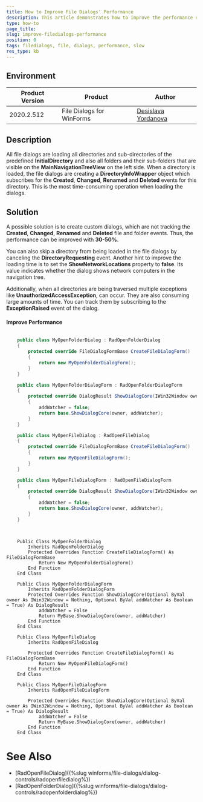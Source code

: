 ```yaml
---
title: How to Improve File Dialogs' Performance
description: This article demonstrates how to improve the performance of File Dialogs
type: how-to
page_title:  
slug: improve-filedialogs-performance
position: 0
tags: filedialogs, file, dialogs, performance, slow
res_type: kb
---
```


## Environment
 
|Product Version|Product|Author|
|----|----|----|
|2020.2.512|File Dialogs for WinForms|[Desislava Yordanova](https://www.telerik.com/blogs/author/desislava-yordanova)|
 

## Description

All file dialogs are loading all directories and sub-directories of the predefined **InitialDirectory** and also all folders and their sub-folders that are visible on the **MainNavigationTreeView** on the left side. When a directory is loaded, the file dialogs are creating a **DirectoryInfoWrapper** object which subscribes for the **Created**, **Changed**, **Renamed** and **Deleted** events for this directory. This is the most time-consuming operation when loading the dialogs. 

## Solution 

A possible solution is to create custom dialogs, which are not tracking the **Created**, **Changed**, **Renamed** and **Deleted** file and folder events. Thus, the performance can be improved with **30-50%**.

You can also skip a directory from being loaded in the file dialogs by canceling the **DirectoryRequesting** event. Another hint to improve the loading time is to set the **ShowNetworkLocations** property to **false**. Its value indicates whether the dialog shows network computers in the navigation tree.

Additionally, when all directories are being traversed multiple exceptions like **UnauthorizedAccessException**, can occur. They are also consuming large amounts of time. You can track them by subscribing to the **ExceptionRaised** event of the dialog.

#### Improve Performance

````C#

    public class MyOpenFolderDialog : RadOpenFolderDialog
    {
        protected override FileDialogFormBase CreateFileDialogForm()
        {
            return new MyOpenFolderDialogForm();
        }
    }

    public class MyOpenFolderDialogForm : RadOpenFolderDialogForm
    {
        protected override DialogResult ShowDialogCore(IWin32Window owner = null, bool addWatcher = true)
        {
            addWatcher = false;
            return base.ShowDialogCore(owner, addWatcher);
        }
    }

    public class MyOpenFileDialog : RadOpenFileDialog
    {
        protected override FileDialogFormBase CreateFileDialogForm()
        {
            return new MyOpenFileDialogForm();
        }
    }

    public class MyOpenFileDialogForm : RadOpenFileDialogForm
    {
        protected override DialogResult ShowDialogCore(IWin32Window owner = null/* TODO Change to default(_) if this is not a reference type */, bool addWatcher = true)
        {
            addWatcher = false;
            return base.ShowDialogCore(owner, addWatcher);
        }
    }
    

````
````VB.NET

    Public Class MyOpenFolderDialog
        Inherits RadOpenFolderDialog
        Protected Overrides Function CreateFileDialogForm() As FileDialogFormBase
            Return New MyOpenFolderDialogForm()
        End Function
    End Class

    Public Class MyOpenFolderDialogForm
        Inherits RadOpenFolderDialogForm
        Protected Overrides Function ShowDialogCore(Optional ByVal owner As IWin32Window = Nothing, Optional ByVal addWatcher As Boolean = True) As DialogResult
            addWatcher = False
            Return MyBase.ShowDialogCore(owner, addWatcher)
        End Function
    End Class

    Public Class MyOpenFileDialog
        Inherits RadOpenFileDialog

        Protected Overrides Function CreateFileDialogForm() As FileDialogFormBase
            Return New MyOpenFileDialogForm()
        End Function
    End Class

    Public Class MyOpenFileDialogForm
        Inherits RadOpenFileDialogForm

        Protected Overrides Function ShowDialogCore(Optional ByVal owner As IWin32Window = Nothing, Optional ByVal addWatcher As Boolean = True) As DialogResult
            addWatcher = False
            Return MyBase.ShowDialogCore(owner, addWatcher)
        End Function
    End Class

````

# See Also

* [RadOpenFileDialog]({%slug winforms/file-dialogs/dialog-controls/radopenfiledialog%})
* [RadOpenFolderDialog]({%slug winforms/file-dialogs/dialog-controls/radopenfolderdialog%}) 

